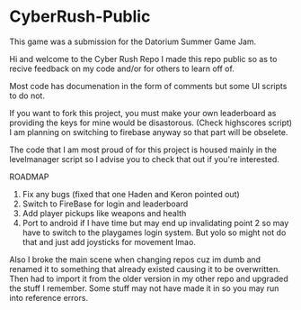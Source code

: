 # CyberRush-Public

This game was a submission for the Datorium Summer Game Jam.

Hi and welcome to the Cyber Rush Repo
I made this repo public so as to recive feedback on my code and/or for others to learn off of.

Most code has documenation in the form of comments but some UI scripts to do not.

If you want to fork this project, you must make your own leaderboard as providing the keys for mine would be disastorous. (Check highscores script)
I am planning on switching to firebase anyway so that part will be obselete.

The code that I am most proud of for this project is housed mainly in the levelmanager script so I advise you to check that out if you're interested.

ROADMAP

1. Fix any bugs (fixed that one Haden and Keron pointed out)
2. Switch to FireBase for login and leaderboard
3. Add player pickups like weapons and health
4. Port to android if I have time but may end up invalidating point 2 so may have to switch to the playgames login system. But yolo so might not do that and just add joysticks for movement lmao.

Also I broke the main scene when changing repos cuz im dumb and renamed it to something that already existed causing it to be overwritten. Then had to import it from the older version in my other repo and upgraded the stuff I remember. Some stuff may not have made it in so you may run into reference errors.
